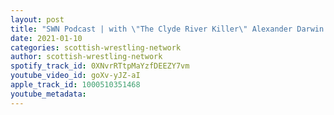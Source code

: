 ```yaml
---
layout: post
title: "SWN Podcast | with \"The Clyde River Killer\" Alexander Darwin MacAllan"
date: 2021-01-10
categories: scottish-wrestling-network
author: scottish-wrestling-network
spotify_track_id: 0XNvrRTtpMaYzfDEEZY7vm
youtube_video_id: goXv-yJZ-aI
apple_track_id: 1000510351468
youtube_metadata: 
---
```

